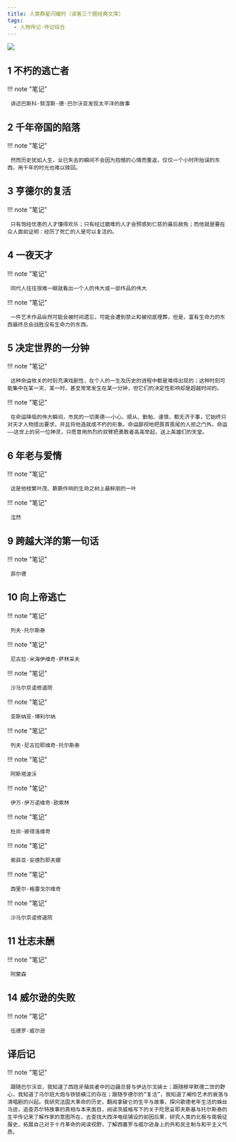 ```yaml
---
title: 人类群星闪耀时（读客三个圈经典文库）
tags:
  - 人物传记-传记综合
---
```


![](https://cdn.weread.qq.com/weread/cover/14/YueWen_25136946/t7_YueWen_25136946.jpg)


## 1 不朽的逃亡者




!!! note "笔记"

	 讲述巴斯科·努涅斯·德·巴尔沃亚发现太平洋的故事 


## 2 千年帝国的陷落




!!! note "笔记"

	 然而历史犹如人生，业已失去的瞬间不会因为抱憾的心情而重返，仅仅一个小时所贻误的东西，用千年的时光也难以赎回。 


## 3 亨德尔的复活




!!! note "笔记"

	 只有饱经忧患的人才懂得欢乐；只有经过磨难的人才会预感到仁慈的最后赦免；而他就是要在众人面前证明：经历了死亡的人是可以复活的。 


## 4 一夜天才




!!! note "笔记"

	 同代人往往很难一眼就看出一个人的伟大或一部作品的伟大 


!!! note "笔记"

	 一件艺术作品纵然可能会被时间遗忘，可能会遭到禁止和被彻底埋葬，但是，富有生命力的东西最终总会战胜没有生命力的东西。 


## 5 决定世界的一分钟




!!! note "笔记"

	 这种命运攸关的时刻充满戏剧性，在个人的一生及历史的进程中都是难得出现的；这种时刻可能集中在某一天、某一时，甚至常常发生在某一分钟，但它们的决定性影响却是超越时间的。 


!!! note "笔记"

	 在命运降临的伟大瞬间，市民的一切美德——小心、顺从、勤勉、谨慎，都无济于事，它始终只对天才人物提出要求，并且将他造就成不朽的形象。命运鄙视地把畏首畏尾的人拒之门外。命运——这世上的另一位神灵，只愿意用热烈的双臂把勇敢者高高举起，送上英雄们的天堂。 


## 6 年老与爱情




!!! note "笔记"

	 这是他枝繁叶茂、簌簌作响的生命之树上最鲜丽的一叶 


!!! note "笔记"

	 泫然 


## 9 跨越大洋的第一句话




!!! note "笔记"

	 菲尔德 


## 10 向上帝逃亡




!!! note "笔记"

	 列夫·托尔斯泰 


!!! note "笔记"

	 尼古拉·米海伊维奇·萨林采夫 


!!! note "笔记"

	 沙马尔京诺修道院 


!!! note "笔记"

	 亚斯纳亚-博利尔纳 


!!! note "笔记"

	 列夫·尼古拉耶维奇·托尔斯泰 


!!! note "笔记"

	 阿斯塔波沃 


!!! note "笔记"

	 伊万·伊万诺维奇·欧索林 


!!! note "笔记"

	 杜尚·彼得洛维奇 


!!! note "笔记"

	 索菲亚·安德烈耶夫娜 


!!! note "笔记"

	 西里尔·格雷戈尔维奇 


!!! note "笔记"

	 沙马尔京诺修道院 


## 11 壮志未酬




!!! note "笔记"

	 阿蒙森 


## 14 威尔逊的失败




!!! note "笔记"

	 伍德罗·威尔逊 


## 译后记




!!! note "笔记"

	 跟随巴尔沃亚，我知道了西班牙殖民者中的边疆总督与伊达尔戈骑士；跟随穆罕默德二世的野心，我知道了乌尔班大炮与铁锁横江的存在；跟随亨德尔的“复活”，我知道了阉伶艺术的衰落与清唱剧的兴起。我研究法国大革命的历史，翻阅拿破仑的生平与故事，探问歌德老年生活的蛛丝马迹，追查苏尔特故事的真相与本来面目，阅读茨威格写下的关于陀思妥耶夫斯基与托尔斯泰的生平传记来了解作家的意图所在，去查找大西洋电缆铺设的前因后果，研究人类的北极与南极征服史，拓展自己对于十月革命的阅读视野，了解西塞罗与威尔逊身上的共和民主制与和平主义气质。 

